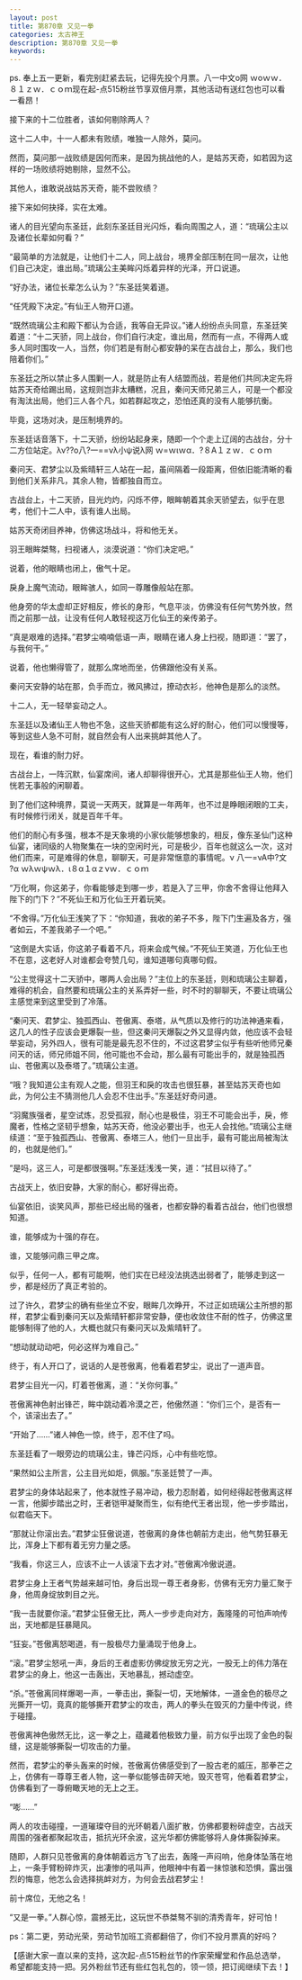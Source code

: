 ```yaml
---
layout: post
title: 第870章 又见一拳
categories: 太古神王
description: 第870章 又见一拳
keywords:
---
```


ps. 奉上五一更新，看完别赶紧去玩，记得先投个月票。八一中文ο网 ｗοｗｗ．８１ｚｗ．ｃｏｍ现在起-点515粉丝节享双倍月票，其他活动有送红包也可以看一看昂！

接下来的十二位胜者，该如何剔除两人？

这十二人中，十一人都未有败绩，唯独一人除外，莫问。

然而，莫问那一战败绩是因何而来，是因为挑战他的人，是姑苏天奇，如若因为这样的一场败绩将她剔除，显然不公。

其他人，谁敢说战姑苏天奇，能不尝败绩？

接下来如何抉择，实在太难。

诸人的目光望向东圣廷，此刻东圣廷目光闪烁，看向周围之人，道：“琉璃公主以及诸位长辈如何看？”

“最简单的方法就是，让他们十二人，同上战台，境界全部压制在同一层次，让他们自己决定，谁出局。”琉璃公主美眸闪烁着异样的光泽，开口说道。

“好办法，诸位长辈怎么认为？”东圣廷笑着道。

“任凭殿下决定。”有仙王人物开口道。

“既然琉璃公主和殿下都认为合适，我等自无异议。”诸人纷纷点头同意，东圣廷笑着道：“十二天骄，同上战台，你们自行决定，谁出局，然而有一点，不得两人或多人同时围攻一人，当然，你们若是有耐心都安静的呆在古战台上，那么，我们也陪着你们。”

东圣廷之所以禁止多人围剿一人，就是防止有人结盟而战，若是他们共同决定先将姑苏天奇给踢出局，这规则岂非太糟糕，况且，秦问天师兄弟三人，可是一个都没有淘汰出局，他们三人各个凡，如若群起攻之，恐怕还真的没有人能够抗衡。

毕竟，这场对决，是压制境界的。

东圣廷话音落下，十二天骄，纷纷站起身来，随即一个个走上辽阔的古战台，分十二方位站定。λν??ο八?一==νλ小ψ说λ网   ｗ=ｗιｗα．?８Α１ｚｗ．ｃｏｍ

秦问天、君梦尘以及紫晴轩三人站在一起，虽间隔着一段距离，但依旧能清晰的看到他们关系非凡，其余人物，皆都独自而立。

古战台上，十二天骄，目光灼灼，闪烁不停，眼眸朝着其余天骄望去，似乎在思考，他们十二人中，该有谁人出局。

姑苏天奇闭目养神，仿佛这场战斗，将和他无关。

羽王眼眸桀骜，扫视诸人，淡漠说道：“你们决定吧。”

说着，他的眼睛也闭上，傲气十足。

戾身上魔气流动，眼眸骇人，如同一尊雕像般站在那。

他身旁的华太虚却正好相反，修长的身形，气息平淡，仿佛没有任何气势外放，然而之前那一战，让没有任何人敢轻视这万化仙王的亲传弟子。

“真是艰难的选择。”君梦尘喃喃低语一声，眼睛在诸人身上扫视，随即道：“罢了，与我何干。”

说着，他也懒得管了，就那么席地而坐，仿佛跟他没有关系。

秦问天安静的站在那，负手而立，微风拂过，撩动衣衫，他神色是那么的淡然。

十二人，无一轻举妄动之人。

东圣廷以及诸仙王人物也不急，这些天骄都能有这么好的耐心，他们可以慢慢等，等到这些人急不可耐，就自然会有人出来挑衅其他人了。

现在，看谁的耐力好。

古战台上，一阵沉默，仙宴席间，诸人却聊得很开心，尤其是那些仙王人物，他们恍若无事般的闲聊着。

到了他们这种境界，莫说一天两天，就算是一年两年，也不过是睁眼闭眼的工夫，有时候修行闭关，就是百年千年。

他们的耐心有多强，根本不是天象境的小家伙能够想象的，相反，像东圣仙门这种仙宴，诸同级的人物聚集在一块的空闲时光，可是极少，百年也就这么一次，这对他们而来，可是难得的休息，聊聊天，可是非常惬意的事情呢。ν 八一=νΑ中?文 ?α ｗλｗψｗλ．ι８α１αｚνｗ．ｃｏｍ

“万化啊，你这弟子，你看能够走到哪一步，若是入了三甲，你舍不舍得让他拜入陛下的门下？”不死仙王和万化仙王开着玩笑。

“不舍得。”万化仙王浅笑了下：“你知道，我收的弟子不多，陛下门生遍及各方，强者如云，不差我弟子一个吧。”

“这倒是大实话，你这弟子看着不凡，将来会成气候。”不死仙王笑道，万化仙王也不在意，这老好人对谁都会夸赞几句，谁知道哪句真哪句假。

“公主觉得这十二天骄中，哪两人会出局？”主位上的东圣廷，则和琉璃公主聊着，难得的机会，自然要和琉璃公主的关系弄好一些，时不时的聊聊天，不要让琉璃公主感觉来到这里受到了冷落。

“秦问天、君梦尘、独孤西山、苍傲离、泰塔，从气质以及修行的功法神通来看，这几人的性子应该会更爆裂一些，但这秦问天爆裂之外又显得内敛，他应该不会轻举妄动，另外四人，很有可能是最先忍不住的，不过这君梦尘似乎有些听他师兄秦问天的话，师兄师姐不同，他可能也不会动，那么最有可能出手的，就是独孤西山、苍傲离以及泰塔了。”琉璃公主道。

“哦？我知道公主有观人之能，但羽王和戾的攻击也很狂暴，甚至姑苏天奇也如此，为何公主不猜测他几人会忍不住出手。”东圣廷好奇问道。

“羽魔族强者，星空试炼，忍受孤寂，耐心也是极佳，羽王不可能会出手，戾，修魔者，性格之坚韧乎想象，姑苏天奇，他没必要出手，也无人会找他。”琉璃公主继续道：“至于独孤西山、苍傲离、泰塔三人，他们一旦出手，最有可能出局被淘汰的，也就是他们。”

“是吗，这三人，可是都很强啊。”东圣廷浅浅一笑，道：“拭目以待了。”

古战天上，依旧安静，大家的耐心，都好得出奇。

仙宴依旧，谈笑风声，那些已经出局的强者，也都安静的看着古战台，他们也很想知道。

谁，能够成为十强的存在。

谁，又能够问鼎三甲之席。

似乎，任何一人，都有可能啊，他们实在已经没法挑选出弱者了，能够走到这一步，都是经历了真正考验的。

过了许久，君梦尘的确有些坐立不安，眼眸几次睁开，不过正如琉璃公主所想的那样，君梦尘看到秦问天以及紫晴轩都非常安静，便也收敛住不耐的性子，仿佛这里能够制得了他的人，大概也就只有秦问天以及紫晴轩了。

“想动就动动吧，何必这样为难自己。”

终于，有人开口了，说话的人是苍傲离，他看着君梦尘，说出了一道声音。

君梦尘目光一闪，盯着苍傲离，道：“关你何事。”

苍傲离神色射出锋芒，眸中跳动着冷漠之芒，他傲然道：“你们三个，是否有一个，该滚出去了。”

“开始了……”诸人神色一惊，终于，忍不住了吗。

东圣廷看了一眼旁边的琉璃公主，锋芒闪烁，心中有些吃惊。

“果然如公主所言，公主目光如炬，佩服。”东圣廷赞了一声。

君梦尘的身体站起来了，他本就性子易冲动，极力忍耐着，如何经得起苍傲离这样一言，他脚步踏出之时，王者铠甲凝聚而生，似有绝代王者出现，他一步步踏出，似君临天下。

“那就让你滚出去。”君梦尘狂傲说道，苍傲离的身体也朝前方走出，他气势狂暴无比，浑身上下都有着无穷力量之感。

“我看，你这三人，应该不止一人该滚下去才对。”苍傲离冷傲说道。

君梦尘身上王者气势越来越可怕，身后出现一尊王者身影，仿佛有无穷力量汇聚于身，他周身绽放刺目之光。

“我一击就要你滚。”君梦尘狂傲无比，两人一步步走向对方，轰隆隆的可怕声响传出，天地都是狂暴飓风。

“狂妄。”苍傲离怒喝道，有一股极尽力量涌现于他身上。

“滚。”君梦尘怒吼一声，身后的王者虚影仿佛绽放无穷之光，一股无上的伟力落在君梦尘的身上，他这一击轰出，天地暴乱，撼动虚空。

“杀。”苍傲离同样爆喝一声，一拳击出，撕裂一切，天地解体，一道金色的极尽之光撕开一切，竟真的能够撕开君梦尘的攻击，两人的拳头在毁灭的力量中传说，终于碰撞。

苍傲离神色傲然无比，这一拳之上，蕴藏着他极致力量，前方似乎出现了金色的裂缝，这是能够撕裂一切攻击的力量。

然而，君梦尘的拳头轰来的时候，苍傲离仿佛感受到了一股古老的威压，那拳芒之上，仿佛有一尊尊王者人物，这一拳似能够击碎天地，毁灭苍穹，他看着君梦尘，仿佛看到了一尊俯瞰天地的无上之王。

“嘭……”

两人的攻击碰撞，一道璀璨夺目的光环朝着八面扩散，仿佛都要粉碎虚空，古战天周围的强者都聚起攻击，抵抗光环余波，这光华都仿佛能够将人身体撕裂掉来。

随即，人群只见苍傲离的身体朝着远方飞了出去，轰隆一声闷响，他身体坠落在地上，一条手臂粉碎炸灭，出凄惨的吼叫声，他眼神中有着一抹惊骇和恐惧，露出强烈的悔意，他怎么会选择挑衅对方，为何会去战君梦尘！

前十席位，无他之名！

“又是一拳。”人群心惊，震撼无比，这玩世不恭桀骜不驯的清秀青年，好可怕！

ps：第二更，劳动光荣，劳动节加班工资都翻倍了，你们不投月票真的好吗？

【感谢大家一直以来的支持，这次起-点515粉丝节的作家荣耀堂和作品总选举，希望都能支持一把。另外粉丝节还有些红包礼包的，领一领，把订阅继续下去！】
